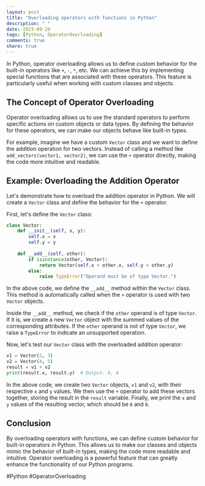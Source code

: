 ```yaml
---
layout: post
title: "Overloading operators with functions in Python"
description: " "
date: 2023-09-29
tags: [Python, OperatorOverloading]
comments: true
share: true
---
```


In Python, operator overloading allows us to define custom behavior for the built-in operators like `+`, `-`, `*`, etc. We can achieve this by implementing special functions that are associated with these operators. This feature is particularly useful when working with custom classes and objects.

## The Concept of Operator Overloading

Operator overloading allows us to use the standard operators to perform specific actions on custom objects or data types. By defining the behavior for these operators, we can make our objects behave like built-in types.

For example, imagine we have a custom `Vector` class and we want to define the addition operation for two vectors. Instead of calling a method like `add_vectors(vector1, vector2)`, we can use the `+` operator directly, making the code more intuitive and readable.

## Example: Overloading the Addition Operator

Let's demonstrate how to overload the addition operator in Python. We will create a `Vector` class and define the behavior for the `+` operator.

First, let's define the `Vector` class:

```python
class Vector:
    def __init__(self, x, y):
        self.x = x
        self.y = y
        
    def __add__(self, other):
        if isinstance(other, Vector):
            return Vector(self.x + other.x, self.y + other.y)
        else:
            raise TypeError("Operand must be of type Vector.")
```

In the above code, we define the `__add__` method within the `Vector` class. This method is automatically called when the `+` operator is used with two `Vector` objects.

Inside the `__add__` method, we check if the `other` operand is of type `Vector`. If it is, we create a new `Vector` object with the summed values of the corresponding attributes. If the `other` operand is not of type `Vector`, we raise a `TypeError` to indicate an unsupported operation.

Now, let's test our `Vector` class with the overloaded addition operator:

```python
v1 = Vector(2, 3)
v2 = Vector(4, 5)
result = v1 + v2
print(result.x, result.y)  # Output: 6, 8
```

In the above code, we create two `Vector` objects, `v1` and `v2`, with their respective `x` and `y` values. We then use the `+` operator to add these vectors together, storing the result in the `result` variable. Finally, we print the `x` and `y` values of the resulting vector, which should be `6` and `8`.

## Conclusion

By overloading operators with functions, we can define custom behavior for built-in operators in Python. This allows us to make our classes and objects mimic the behavior of built-in types, making the code more readable and intuitive. Operator overloading is a powerful feature that can greatly enhance the functionality of our Python programs.

#Python #OperatorOverloading